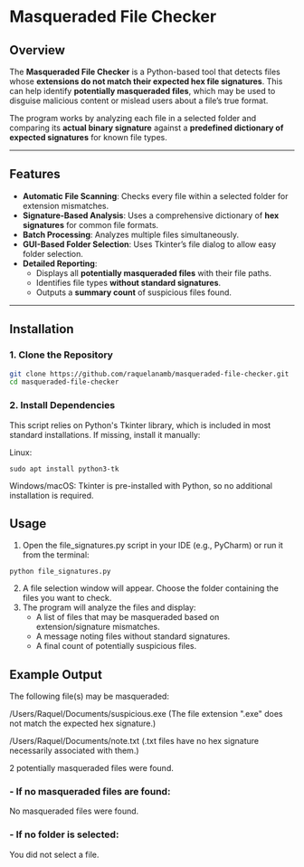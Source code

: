 # Masqueraded File Checker

## Overview
The **Masqueraded File Checker** is a Python-based tool that detects files whose **extensions do not match their expected hex file signatures**. This can help identify **potentially masqueraded files**, which may be used to disguise malicious content or mislead users about a file’s true format.

The program works by analyzing each file in a selected folder and comparing its **actual binary signature** against a **predefined dictionary of expected signatures** for known file types.

---

## Features
- **Automatic File Scanning**: Checks every file within a selected folder for extension mismatches.
- **Signature-Based Analysis**: Uses a comprehensive dictionary of **hex signatures** for common file formats.
- **Batch Processing**: Analyzes multiple files simultaneously.
- **GUI-Based Folder Selection**: Uses Tkinter’s file dialog to allow easy folder selection.
- **Detailed Reporting**:
  - Displays all **potentially masqueraded files** with their file paths.
  - Identifies file types **without standard signatures**.
  - Outputs a **summary count** of suspicious files found.

---

## Installation
### 1. Clone the Repository
```bash
git clone https://github.com/raquelanamb/masqueraded-file-checker.git
cd masqueraded-file-checker
```

### 2. Install Dependencies
This script relies on Python's Tkinter library, which is included in most standard installations. If missing, install it manually:

Linux:
```
sudo apt install python3-tk
```

Windows/macOS:
Tkinter is pre-installed with Python, so no additional installation is required.


## Usage

1. Open the file_signatures.py script in your IDE (e.g., PyCharm) or run it from the terminal:
```
python file_signatures.py
```
2. A file selection window will appear. Choose the folder containing the files you want to check.
3. The program will analyze the files and display:
   - A list of files that may be masqueraded based on extension/signature mismatches.
   - A message noting files without standard signatures.
   - A final count of potentially suspicious files.


## Example Output

The following file(s) may be masqueraded:

/Users/Raquel/Documents/suspicious.exe
(The file extension ".exe" does not match the expected hex signature.)

/Users/Raquel/Documents/note.txt
(.txt files have no hex signature necessarily associated with them.)

2 potentially masqueraded files were found.



### - If no masqueraded files are found:

No masqueraded files were found.



### - If no folder is selected:

You did not select a file.
